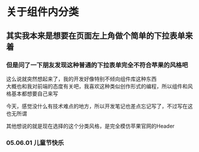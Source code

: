 # 关于组件内分类  
  
## 其实我本来是想要在页面左上角做个简单的下拉表单来着  
  
### 但是问了一下朋友发现这种普通的下拉表单完全不符合苹果的风格吧  
这么说就突然想起来了，我的开发好像特别不倾向组件库这种东西  
大概也和我对前端的态度有关吧，我喜欢这种类似创作形式的编程，所以组件和风格基本都想要自己来写  
  
今天，感觉没什么有技术难点的地方，所以开发笔记也差点忘记写了，不过写在这也无所谓  
  
其他想说的就是现在选择的这个分类风格，是完全模仿苹果官网的Header  
  
### 05.06.01 儿童节快乐